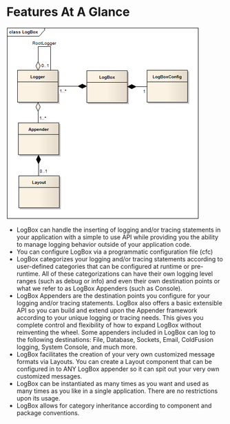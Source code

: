 # Features At A Glance

<img src="../images/LogBox-Overview.png">


* LogBox can handle the inserting of logging and/or tracing statements in your application with a simple to use API while providing you the ability to manage logging behavior outside of your application code.
* You can configure LogBox via a programmatic configuration file (cfc)
* LogBox categorizes your logging and/or tracing statements according to user-defined categories that can be configured at runtime or pre-runtime. All of these categorizations can have their own logging level ranges (such as debug or info) and even their own destination points or what we refer to as LogBox Appenders (such as Console).
* LogBox Appenders are the destination points you configure for your logging and/or tracing statements. LogBox also offers a basic extensible API so you can build and extend upon the Appender framework according to your unique logging or tracing needs. This gives you complete control and flexibility of how to expand LogBox without reinventing the wheel. Some appenders included in LogBox can log to the following destinations: File, Database, Sockets, Email, ColdFusion logging, System Console, and much more.
* LogBox facilitates the creation of your very own customized message formats via Layouts. You can create a Layout component that can be configured in to ANY LogBox appender so it can spit out your very own customized messages.
* LogBox can be instantiated as many times as you want and used as many times as you like in a single application. There are no restrictions upon its usage.
* LogBox allows for category inheritance according to component and package conventions.
